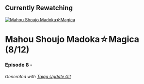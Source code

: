 ﻿
## Currently Rewatching

[![Mahou Shoujo Madoka&#9734;Magica](https://s4.anilist.co/file/anilistcdn/media/anime/cover/medium/bx9756-oqKE3E6DLtgm.jpg)](https://anilist.co/anime/9756)

# Mahou Shoujo Madoka&#9734;Magica (8/12)

### Episode 8 - 

###### *Generated with [Taiga Update Git](https://github.com/nike4613/taiga-update-git)*